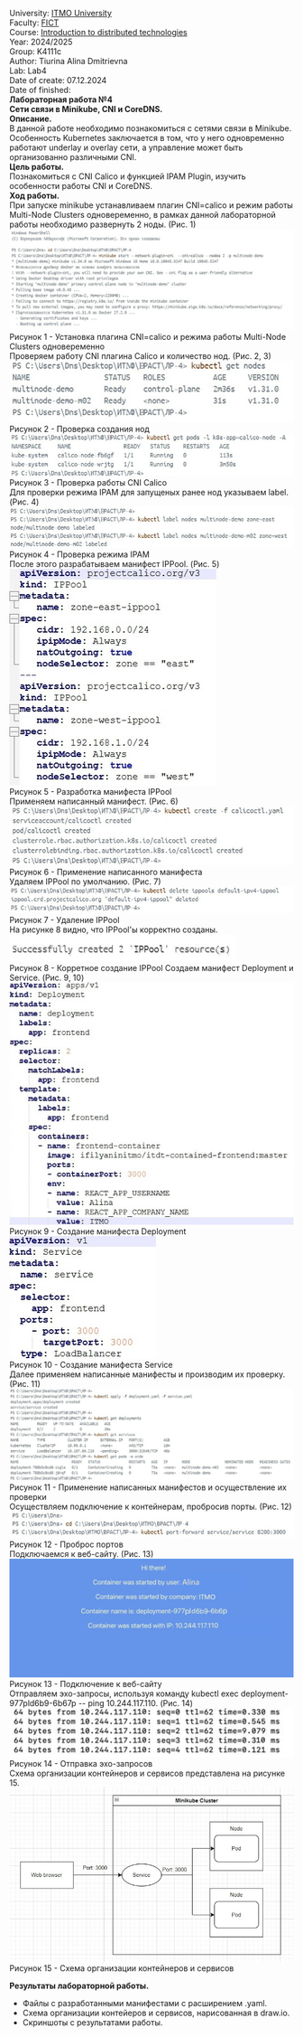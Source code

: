 University: [ITMO University](https://itmo.ru/ru/)   
Faculty: [FICT](https://fict.itmo.ru)   
Course: [Introduction to distributed technologies](https://github.com/itmo-ict-faculty/introduction-to-distributed-technologies)    
Year: 2024/2025   
Group: K4111c    
Author: Tiurina Alina Dmitrievna    
Lab: Lab4    
Date of create: 07.12.2024    
Date of finished:     
**Лабораторная работа №4**    
**Сети связи в Minikube, CNI и CoreDNS.**     
**Описание.**    
В данной работе необходимо познакомиться с сетями связи в Minikube. Особенность Kubernetes заключается в том, что у него одновременно работают underlay и overlay сети, а управление может быть организованно различными CNI.    
**Цель работы.**     
Познакомиться с CNI Calico и функцией IPAM Plugin, изучить особенности работы CNI и CoreDNS.     
**Ход работы.**    
При запуске minikube устанавливаем плагин CNI=calico и режим работы Multi-Node Clusters одновеременно, в рамках данной лабораторной работы необходимо развернуть 2 ноды. (Рис. 1)       
![Screenshot 1](https://github.com/Adalin43/2024_2025-introduction_to_distributed_technologies-k4111c-tiurina_a_d/blob/main/lab4/image/1.jpg)     
Рисунок 1 - Установка плагина CNI=calico и режима работы Multi-Node Clusters одновеременно   
Проверяем работу CNI плагина Calico и количество нод. (Рис. 2, 3)   
![Screenshot 2](https://github.com/Adalin43/2024_2025-introduction_to_distributed_technologies-k4111c-tiurina_a_d/blob/main/lab4/image/2.jpg)     
Рисунок 2 - Проверка создания нод   
![Screenshot 3](https://github.com/Adalin43/2024_2025-introduction_to_distributed_technologies-k4111c-tiurina_a_d/blob/main/lab4/image/3.jpg)    
Рисунок 3 - Проверка работы CNI Calico    
Для проверки режима IPAM для запущеных ранее нод указываем label. (Рис. 4)   
![Screenshot 4](https://github.com/Adalin43/2024_2025-introduction_to_distributed_technologies-k4111c-tiurina_a_d/blob/main/lab4/image/4.jpg)    
Рисунок 4 - Проверка режима IPAM        
После этого разрабатываем манифест IPPool. (Рис. 5)   
![Screenshot 5](https://github.com/Adalin43/2024_2025-introduction_to_distributed_technologies-k4111c-tiurina_a_d/blob/main/lab4/image/5.jpg)    
Рисунок 5 - Разработка манифеста IPPool    
Применяем написанный манифест. (Рис. 6)   
![Screenshot 6](https://github.com/Adalin43/2024_2025-introduction_to_distributed_technologies-k4111c-tiurina_a_d/blob/main/lab4/image/6.jpg)    
Рисунок 6 - Применение написанного манифеста   
Удаляем IPPool по умолчанию. (Рис. 7)   
![Screenshot 7](https://github.com/Adalin43/2024_2025-introduction_to_distributed_technologies-k4111c-tiurina_a_d/blob/main/lab4/image/7.jpg)     
Рисунок 7 - Удаление IPPool   
На рисунке 8 видно, что IPPool'ы корректно созданы.   
![Screenshot 8](https://github.com/Adalin43/2024_2025-introduction_to_distributed_technologies-k4111c-tiurina_a_d/blob/main/lab4/image/8.jpg)     
Рисунок 8 - Корретное создание IPPool
Создаем манифест Deployment и Service. (Рис. 9, 10)     
![Screenshot 9](https://github.com/Adalin43/2024_2025-introduction_to_distributed_technologies-k4111c-tiurina_a_d/blob/main/lab4/image/9.jpg)     
Рисунок 9 - Создание манифеста Deployment     
![Screenshot 10](https://github.com/Adalin43/2024_2025-introduction_to_distributed_technologies-k4111c-tiurina_a_d/blob/main/lab4/image/10.jpg)     
Рисунок 10 - Создание манифеста Service     
Далее применяем написанные манифесты и производим их проверку. (Рис. 11)     
![Screenshot 11](https://github.com/Adalin43/2024_2025-introduction_to_distributed_technologies-k4111c-tiurina_a_d/blob/main/lab4/image/11.jpg)     
Рисунок 11 - Применение написанных манифестов и осуществление их проверки    
Осуществляем подключение к контейнерам, пробросив порты. (Рис. 12)    
![Screenshot 12](https://github.com/Adalin43/2024_2025-introduction_to_distributed_technologies-k4111c-tiurina_a_d/blob/main/lab4/image/12.jpg)     
Рисунок 12 - Проброс портов     
Подключаемся к веб-сайту. (Рис. 13)   
![Screenshot 13](https://github.com/Adalin43/2024_2025-introduction_to_distributed_technologies-k4111c-tiurina_a_d/blob/main/lab4/image/13.jpg)     
Рисунок 13 - Подключение к веб-сайту   
Отправляем эхо-запросы, используя команду kubectl exec deployment-977pld6b9-6b67p -- ping 10.244.117.110. (Рис. 14)  
![Screenshot 14](https://github.com/Adalin43/2024_2025-introduction_to_distributed_technologies-k4111c-tiurina_a_d/blob/main/lab4/image/14.jpg)        
Рисунок 14 - Отправка эхо-запросов     
Схема организации контейнеров и сервисов представлена на рисунке 15.   
![Screenshot 15](https://github.com/Adalin43/2024_2025-introduction_to_distributed_technologies-k4111c-tiurina_a_d/blob/main/lab4/image/15.jpg)        
Рисунок 15 - Схема организации контейнеров и сервисов       

**Результаты лабораторной работы.**          
- Файлы с разработанными манифестами с расширением .yaml.     
- Схема организации контейеров и сервисов, нарисованная в draw.io.    
- Скриншоты c результатами работы.   
